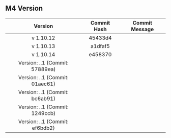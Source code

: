 ## M4 Version

|  Version  | Commit Hash | Commit Message |
| :-------: | :---------: | :------------: |
| v 1.10.12 |   45433d4   |
| v 1.10.13 | a1dfaf5 |
| v 1.10.14 | e458370 |
| Version: ..1 (Commit: 57889ea) |
| Version: ..1 (Commit: 01aec61) |
| Version: ..1 (Commit: bc6ab91) |
| Version: ..1 (Commit: 1249ccb) |
| Version: ..1 (Commit: ef6bdb2) |
